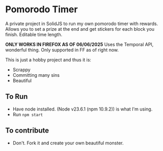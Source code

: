# Pomorodo Timer
A private project in SolidJS to run my own pomorodo timer with rewards. Allows you to set a prize at the end and get stickers for each block you finish. Editable time length.

**ONLY WORKS IN FIREFOX AS OF 06/06/2025** Uses the Temporal API, wonderful thing. Only supported in FF as of right now.

This is just a hobby project and thus it is:
- Scrappy
- Committing many sins
- Beautiful

## To Run
- Have node installed. (Node v23.6.1 (npm 10.9.2)) is what I'm using.
- Run `npm start`

## To contribute
- Don't. Fork it and create your own beautiful monster.